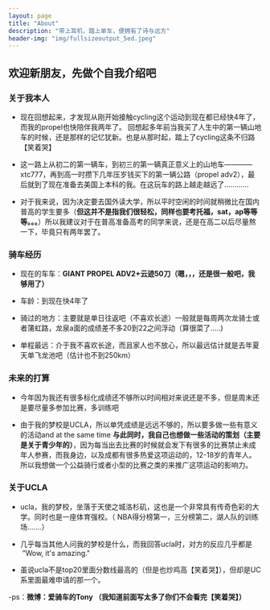 ```yaml
---
layout: page
title: "About"
description: "带上耳机，踏上单车，便拥有了诗与远方"
header-img: "img/fullsizeoutput_5ed.jpeg"
---
```


## 欢迎新朋友，先做个自我介绍吧
### 关于我本人
- 现在回想起来，才发现从刚开始接触cycling这个运动到现在都已经快4年了，而我的propel也快陪伴我两年了。
回想起多年前当我买了人生中的第一辆山地车的时候，还是那样的记忆犹新。也是从那时起，踏上了cycling这条不归路【笑着哭】

- 这一路上从初二的第一辆车，到初三的第一辆真正意义上的山地车————xtc777，再到高一时攒下几年压岁钱买下的第一辆公路（propel adv2），最后就到了现在准备去美国上本科的我。在这玩车的路上越走越远了............

- 对于我来说，因为决定要去国外读大学，所以平时空闲的时间就稍微比在国内普高的学生要多（**但这并不是指我们很轻松，同样也要考托福，sat，ap等等等。。。**）所以我建议对于在普高准备高考的同学来说，还是在高二以后尽量熬一下，毕竟只有两年罢了。

### 骑车经历
- 现在的车车：**GIANT PROPEL ADV2+云迹50刀（嗯，，，还是很一般吧，我够用了）**

- 车龄：到现在快4年了

- 骑过的地方：主要就是单日往返吧（不喜欢长途）一般就是每周两次龙骑士或者蒲虹路，龙泉a面的成绩差不多20到22之间浮动（算很菜了.....) 

- 单程最远：介于我不喜欢长途，而且家人也不放心，所以最远估计就是去年夏天单飞龙池吧（估计也不到250km）

### 未来的打算
- 今年因为我还有很多标化成绩还不够所以时间相对来说还是不多，但是周末还是要尽量多参加比赛，多训练吧

- 由于我的梦校是UCLA，所以单凭成绩是远远不够的，所以要多做一些有意义的活动and at the same time **与此同时，我自己也想做一些活动的策划（主要是关于青少年的）**，因为每当出去比赛的时候就会发下有很多的比赛禁止未成年人参赛，而我身边，以及成都有很多热爱这项运动的，12-18岁的青年人。所以我想做一个公益骑行或者小型的比赛之类的来推广这项运动的影响力。

### 关于UCLA
- ucla，我的梦校，坐落于天使之城洛杉矶，这也是一个非常具有传奇色彩的大学。同时也是一座体育强校。（ NBA得分榜第一，三分榜第二，湖人队的训练场.......）

- 几乎每当其他人问我的梦校是什么，而我回答ucla时，对方的反应几乎都是  ”Wow, it's amazing."

- 虽说ucla不是top20里面分数线最高的（但是也炒鸡高【笑着哭】），但却是UC系里面最难申请的那一个。



-ps：**微博：爱骑车的Tony （我知道前面写太多了你们不会看完【笑着哭】）**



